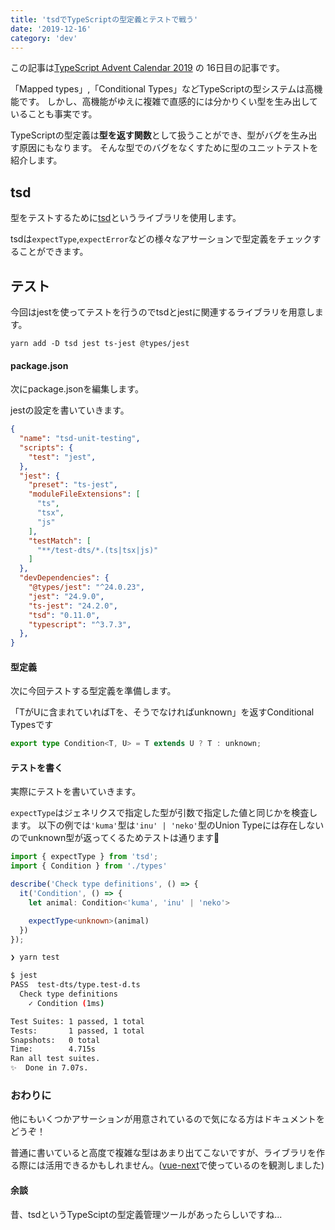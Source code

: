 ```yaml
---
title: 'tsdでTypeScriptの型定義とテストで戦う'
date: '2019-12-16'
category: 'dev'
---
```


この記事は[TypeScript Advent Calendar 2019](https://qiita.com/advent-calendar/2019/typescript) の 16日目の記事です。


「Mapped types」,「Conditional Types」などTypeScriptの型システムは高機能です。
しかし、高機能がゆえに複雑で直感的には分かりくい型を生み出していることも事実です。

TypeScriptの型定義は**型を返す関数**として扱うことができ、型がバグを生み出す原因にもなります。
そんな型でのバグをなくすために型のユニットテストを紹介します。

## tsd
型をテストするために[tsd](https://github.com/SamVerschueren/tsd)というライブラリを使用します。

tsdは`expectType`,`expectError`などの様々なアサーションで型定義をチェックすることができます。

## テスト
今回はjestを使ってテストを行うのでtsdとjestに関連するライブラリを用意します。

```bash:title=bash
yarn add -D tsd jest ts-jest @types/jest
```

#### package.json
次にpackage.jsonを編集します。

jestの設定を書いていきます。

```json:title=package.json
{
  "name": "tsd-unit-testing",
  "scripts": {
    "test": "jest",
  },
  "jest": {
    "preset": "ts-jest",
    "moduleFileExtensions": [
      "ts",
      "tsx",
      "js"
    ],
    "testMatch": [
      "**/test-dts/*.(ts|tsx|js)"
    ]
  },
  "devDependencies": {
    "@types/jest": "^24.0.23",
    "jest": "24.9.0",
    "ts-jest": "24.2.0",
    "tsd": "0.11.0",
    "typescript": "^3.7.3",
  },
}
```

#### 型定義
次に今回テストする型定義を準備します。

「TがUに含まれていればTを、そうでなければunknown」を返すConditional Typesです
```ts:title=types.ts
export type Condition<T, U> = T extends U ? T : unknown; 
```


#### テストを書く
実際にテストを書いていきます。

`expectType`はジェネリクスで指定した型が引数で指定した値と同じかを検査します。
以下の例では`'kuma'`型は`'inu' | 'neko'`型のUnion Typeには存在しないのでunknown型が返ってくるためテストは通ります🎉

```ts:title=test-dts/type.test-d.ts
import { expectType } from 'tsd';
import { Condition } from './types'

describe('Check type definitions', () => {
  it('Condition', () => {
    let animal: Condition<'kuma', 'inu' | 'neko'>

    expectType<unknown>(animal)
  })
});
```

```bash
❯ yarn test

$ jest
PASS  test-dts/type.test-d.ts
  Check type definitions
    ✓ Condition (1ms)

Test Suites: 1 passed, 1 total
Tests:       1 passed, 1 total
Snapshots:   0 total
Time:        4.715s
Ran all test suites.
✨  Done in 7.07s.
```

### おわりに
他にもいくつかアサーションが用意されているので気になる方はドキュメントをどうぞ！

普通に書いていると高度で複雑な型はあまり出てこないですが、ライブラリを作る際には活用できるかもしれません。([vue-next](https://github.com/vuejs/vue-next)で使っているのを観測しました)


#### 余談
昔、tsdというTypeSciptの型定義管理ツールがあったらしいですね...
